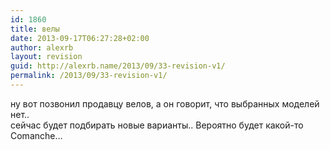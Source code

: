 ```yaml
---
id: 1860
title: велы
date: 2013-09-17T06:27:28+02:00
author: alexrb
layout: revision
guid: http://alexrb.name/2013/09/33-revision-v1/
permalink: /2013/09/33-revision-v1/
---
```

ну вот позвонил продавцу велов, а он говорит, что выбранных моделей нет..  
сейчас будет подбирать новые варианты.. Вероятно будет какой-то Comanche&#8230;